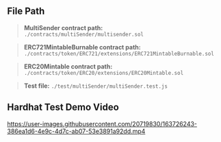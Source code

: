 ## File Path

> **MultiSender contract path:** `./contracts/multiSender/multisender.sol`

> **ERC721MintableBurnable contract path:** `./contracts/token/ERC721/extensions/ERC721MintableBurnable.sol`

> **ERC20Mintable contract path:** `./contracts/token/ERC20/extensions/ERC20Mintable.sol`

> **Test file:** `./test/multiSender/multiSender.test.js`

## Hardhat Test Demo Video

https://user-images.githubusercontent.com/20719830/163726243-386ea1d6-4e9c-4d7c-ab07-53e3891a92dd.mp4


